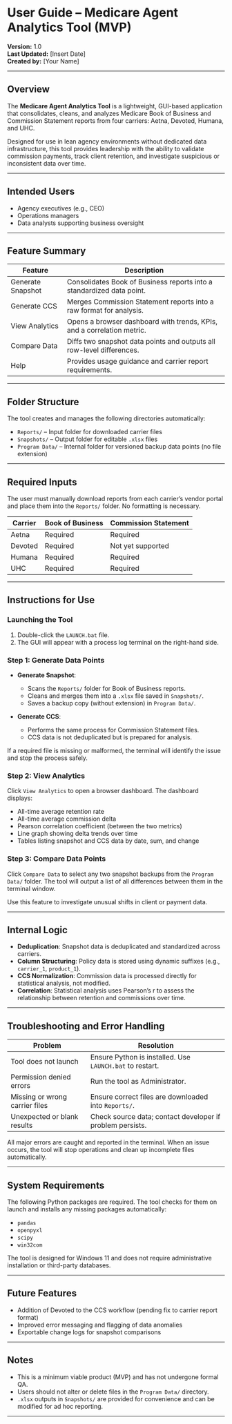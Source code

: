 # User Guide – Medicare Agent Analytics Tool (MVP)

**Version:** 1.0  
**Last Updated:** [Insert Date]  
**Created by:** [Your Name]

---

## Overview

The **Medicare Agent Analytics Tool** is a lightweight, GUI-based application that consolidates, cleans, and analyzes Medicare Book of Business and Commission Statement reports from four carriers: Aetna, Devoted, Humana, and UHC.

Designed for use in lean agency environments without dedicated data infrastructure, this tool provides leadership with the ability to validate commission payments, track client retention, and investigate suspicious or inconsistent data over time.

---

## Intended Users

- Agency executives (e.g., CEO)  
- Operations managers  
- Data analysts supporting business oversight  

---

## Feature Summary

| Feature           | Description                                                                 |
|------------------|-----------------------------------------------------------------------------|
| Generate Snapshot| Consolidates Book of Business reports into a standardized data point.       |
| Generate CCS     | Merges Commission Statement reports into a raw format for analysis.          |
| View Analytics   | Opens a browser dashboard with trends, KPIs, and a correlation metric.       |
| Compare Data     | Diffs two snapshot data points and outputs all row-level differences.        |
| Help             | Provides usage guidance and carrier report requirements.                     |

---

## Folder Structure

The tool creates and manages the following directories automatically:

- `Reports/` – Input folder for downloaded carrier files  
- `Snapshots/` – Output folder for editable `.xlsx` files  
- `Program Data/` – Internal folder for versioned backup data points (no file extension)  

---

## Required Inputs

The user must manually download reports from each carrier’s vendor portal and place them into the `Reports/` folder. No formatting is necessary.

| Carrier  | Book of Business | Commission Statement |
|----------|------------------|----------------------|
| Aetna    | Required         | Required             |
| Devoted  | Required         | Not yet supported    |
| Humana   | Required         | Required             |
| UHC      | Required         | Required             |

---

## Instructions for Use

### Launching the Tool

1. Double-click the `LAUNCH.bat` file.  
2. The GUI will appear with a process log terminal on the right-hand side.

### Step 1: Generate Data Points

- **Generate Snapshot**:  
  - Scans the `Reports/` folder for Book of Business reports.  
  - Cleans and merges them into a `.xlsx` file saved in `Snapshots/`.  
  - Saves a backup copy (without extension) in `Program Data/`.

- **Generate CCS**:  
  - Performs the same process for Commission Statement files.  
  - CCS data is not deduplicated but is prepared for analysis.

If a required file is missing or malformed, the terminal will identify the issue and stop the process safely.

### Step 2: View Analytics

Click `View Analytics` to open a browser dashboard. The dashboard displays:

- All-time average retention rate  
- All-time average commission delta  
- Pearson correlation coefficient (between the two metrics)  
- Line graph showing delta trends over time  
- Tables listing snapshot and CCS data by date, sum, and change

### Step 3: Compare Data Points

Click `Compare Data` to select any two snapshot backups from the `Program Data/` folder. The tool will output a list of all differences between them in the terminal window.

Use this feature to investigate unusual shifts in client or payment data.

---

## Internal Logic

- **Deduplication**: Snapshot data is deduplicated and standardized across carriers.  
- **Column Structuring**: Policy data is stored using dynamic suffixes (e.g., `carrier_1`, `product_1`).  
- **CCS Normalization**: Commission data is processed directly for statistical analysis, not modified.  
- **Correlation**: Statistical analysis uses Pearson’s r to assess the relationship between retention and commissions over time.  

---

## Troubleshooting and Error Handling

| Problem                        | Resolution                                                |
|-------------------------------|-----------------------------------------------------------|
| Tool does not launch          | Ensure Python is installed. Use `LAUNCH.bat` to restart. |
| Permission denied errors      | Run the tool as Administrator.                           |
| Missing or wrong carrier files| Ensure correct files are downloaded into `Reports/`.      |
| Unexpected or blank results   | Check source data; contact developer if problem persists. |

All major errors are caught and reported in the terminal. When an issue occurs, the tool will stop operations and clean up incomplete files automatically.

---

## System Requirements

The following Python packages are required. The tool checks for them on launch and installs any missing packages automatically:

- `pandas`  
- `openpyxl`  
- `scipy`  
- `win32com`  

The tool is designed for Windows 11 and does not require administrative installation or third-party databases.

---

## Future Features

- Addition of Devoted to the CCS workflow (pending fix to carrier report format)  
- Improved error messaging and flagging of data anomalies  
- Exportable change logs for snapshot comparisons  

---

## Notes

- This is a minimum viable product (MVP) and has not undergone formal QA.  
- Users should not alter or delete files in the `Program Data/` directory.  
- `.xlsx` outputs in `Snapshots/` are provided for convenience and can be modified for ad hoc reporting.  

---

